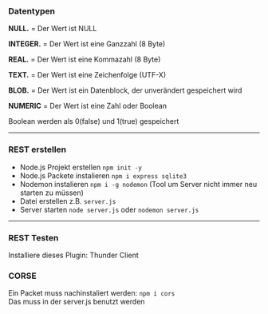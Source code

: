 ### Datentypen

**NULL.** = Der Wert ist NULL

**INTEGER.** = Der Wert ist eine Ganzzahl (8 Byte)

**REAL.** = Der Wert ist eine Kommazahl (8 Byte)

**TEXT.** = Der Wert ist eine Zeichenfolge (UTF-X)

**BLOB.** = Der Wert ist ein Datenblock, der unverändert gespeichert wird

**NUMERIC** = Der Wert ist eine Zahl oder Boolean

Boolean werden als 0(false) und 1(true) gespeichert

***

### REST erstellen
- Node.js Projekt erstellen `npm init -y`  
- Node.js Packete instalieren `npm i express sqlite3`  
- Nodemon instalieren `npm i -g nodemon` (Tool um Server nicht immer neu starten zu müssen)
- Datei erstellen z.B. `server.js`  
- Server starten `node server.js` oder `nodemon server.js`

***

### REST Testen
Installiere dieses Plugin: Thunder Client

### CORSE
Ein Packet muss nachinstaliert werden: `npm i cors`  
Das muss in der server.js benutzt werden